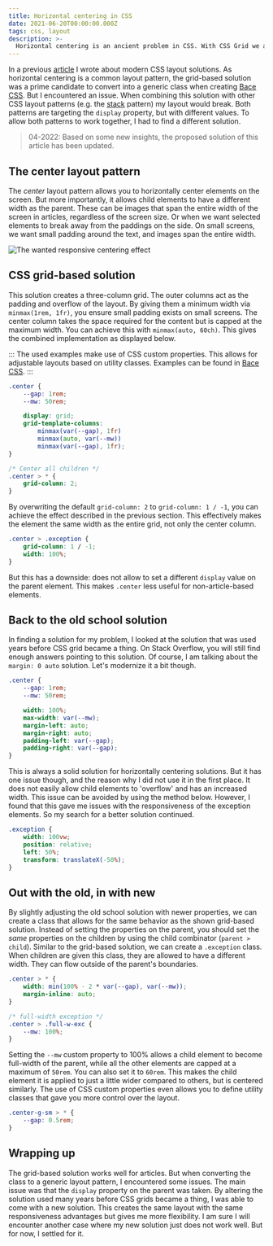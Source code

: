 ```yaml
---
title: Horizontal centering in CSS
date: 2021-06-20T00:00:00.000Z
tags: css, layout
description: >-
  Horizontal centering is an ancient problem in CSS. With CSS Grid we are able enhance this layout pattern. But, this gives us other issues. Let's find a better solution.
---
```


In a previous [article](/writing/css-layout-patterns) I wrote about modern CSS layout solutions. As horizontal centering is a common layout pattern, the grid-based solution was a prime candidate to convert into a generic class when creating [Bace CSS](https://bace.crinkles.io). But I encountered an issue. When combining this solution with other CSS layout patterns (e.g. the [stack](https://bace.crinkles.io/stack) pattern) my layout would break. Both patterns are targeting the `display` property, but with different values. To allow both patterns to work together, I had to find a different solution.

> 04-2022: Based on some new insights, the proposed solution of this article has been updated.

## The center layout pattern

The _center_ layout pattern allows you to horizontally center elements on the screen. But more importantly, it allows child elements to have a different width as the parent. These can be images that span the entire width of the screen in articles, regardless of the screen size. Or when we want selected elements to break away from the paddings on the side. On small screens, we want small padding around the text, and images span the entire width.

![The wanted responsive centering effect](/img/css-center.png)

## CSS grid-based solution

This solution creates a three-column grid. The outer columns act as the padding and overflow of the layout. By giving them a minimum width via `minmax(1rem, 1fr)`, you ensure small padding exists on small screens. The center column takes the space required for the content but is capped at the maximum width. You can achieve this with `minmax(auto, 60ch)`. This gives the combined implementation as displayed below.

:::
The used examples make use of CSS custom properties. This allows for adjustable layouts based on utility classes. Examples can be found in [Bace CSS](https://bace.crinkles.io/center).
:::

```css
.center {
	--gap: 1rem;
	--mw: 50rem;

	display: grid;
	grid-template-columns:
		minmax(var(--gap), 1fr)
		minmax(auto, var(--mw))
		minmax(var(--gap), 1fr);
}

/* Center all children */
.center > * {
	grid-column: 2;
}
```

By overwriting the default `grid-column: 2` to `grid-column: 1 / -1`, you can achieve the effect described in the previous section. This effectively makes the element the same width as the entire grid, not only the center column.

```css
.center > .exception {
	grid-column: 1 / -1;
	width: 100%;
}
```

But this has a downside: does not allow to set a different `display` value on the parent element. This makes `.center` less useful for non-article-based elements.

## Back to the old school solution

In finding a solution for my problem, I looked at the solution that was used years before CSS grid became a thing. On Stack Overflow, you will still find enough answers pointing to this solution. Of course, I am talking about the `margin: 0 auto` solution. Let's modernize it a bit though.

```css
.center {
	--gap: 1rem;
	--mw: 50rem;

	width: 100%;
	max-width: var(--mw);
	margin-left: auto;
	margin-right: auto;
	padding-left: var(--gap);
	padding-right: var(--gap);
}
```

This is always a solid solution for horizontally centering solutions. But it has one issue though, and the reason why I did not use it in the first place. It does not easily allow child elements to 'overflow' and has an increased width. This issue can be avoided by using the method below. However, I found that this gave me issues with the responsiveness of the exception elements. So my search for a better solution continued.

```css
.exception {
	width: 100vw;
	position: relative;
	left: 50%;
	transform: translateX(-50%);
}
```

## Out with the old, in with new

By slightly adjusting the old school solution with newer properties, we can create a class that allows for the same behavior as the shown grid-based solution. Instead of setting the properties on the parent, you should set the _same_ properties on the children by using the child combinator (`parent > child`). Similar to the grid-based solution, we can create a `.exception` class. When children are given this class, they are allowed to have a different width. They can flow outside of the parent's boundaries.

```css
.center > * {
	width: min(100% - 2 * var(--gap), var(--mw));
	margin-inline: auto;
}

/* full-width exception */
.center > .full-w-exc {
	--mw: 100%;
}
```

Setting the `--mw` custom property to 100% allows a child element to become full-width of the parent, while all the other elements are capped at a maximum of `50rem`. You can also set it to `60rem`. This makes the child element it is applied to just a little wider compared to others, but is centered similarly. The use of CSS custom properties even allows you to define utility classes that gave you more control over the layout.

```css
.center-g-sm > * {
	--gap: 0.5rem;
}
```

## Wrapping up

The grid-based solution works well for articles. But when converting the class to a generic layout pattern, I encountered some issues. The main issue was that the `display` property on the parent was taken. By altering the solution used many years before CSS grids became a thing, I was able to come with a new solution. This creates the same layout with the same responsiveness advantages but gives me more flexibility. I am sure I will encounter another case where my new solution just does not work well. But for now, I settled for it.
